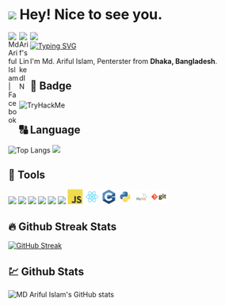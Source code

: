 <h1><img src="https://emojis.slackmojis.com/emojis/images/1531849430/4246/blob-sunglasses.gif?1531849430" width="30"/> Hey! Nice to see you.</h1>

<a href="https://www.facebook.com/cysarif/">
  <img align="left" alt="Md Ariful Islam | Facebook" width="22px" src="https://raw.githubusercontent.com/peterthehan/peterthehan/master/assets/facebook.svg" />
</a>
<a href="https://www.linkedin.com/in/md-ariful-islam-2070/">
  <img align="left" alt="Arif's LinkedIN" width="22px" src="https://raw.githubusercontent.com/peterthehan/peterthehan/master/assets/linkedin.svg" />
</a>

![](https://komarev.com/ghpvc/?username=arif-bit&color=blue)
</br>
[![Typing SVG](https://readme-typing-svg.herokuapp.com?font=Futura&color=%2336BCF7&lines=welcome+to+my+profile)](https://git.io/typing-svg)
<p> I'm Md. Ariful Islam, Penterster from <b>Dhaka, Bangladesh</b>. </p>

## 📛 Badge
<img src="https://tryhackme-badges.s3.amazonaws.com/arifkhan.png" alt="TryHackMe">
<div data-iframe-width="150" data-iframe-height="270" data-share-badge-id="3d5c29fb-588f-40f4-adb3-ea2c7cb23473" data-share-badge-host="https://www.credly.com"></div><script type="text/javascript" async src="//cdn.credly.com/assets/utilities/embed.js"></script>


## 🔠 Language
![Top Langs](https://github-readme-stats.vercel.app/api/top-langs/?username=arif-bit&layout=compact)
<code><img height="30" src="https://i.postimg.cc/W419mrwJ/networking-essentials.png"></code>
## 🧰 Tools
<code><img height="30" src="https://i.postimg.cc/fW5B50mD/kisspng-metasploit-project-penetration-test-security-hacke-5b072f9b0d3e65-8359478915271975950543.png"></code>
<code><img height="30" src="https://i.postimg.cc/3NHNvRrq/wireshark.png"></code>
<code><img height="30" src="https://i.postimg.cc/rF1nWYjZ/hydra.png"></code>
<code><img height="30" src="https://i.postimg.cc/x1bdtMkZ/nmap.png"></code>
<code><img height="30" src="https://i.postimg.cc/RVZ6QWLr/john.webp"></code>
<code><img height="30" src="https://i.postimg.cc/XY2TGz7S/Sqlmap.png"></code>
<code><img height="30" src="https://raw.githubusercontent.com/github/explore/80688e429a7d4ef2fca1e82350fe8e3517d3494d/topics/javascript/javascript.png"></code>
<code><img height="30" src="https://raw.githubusercontent.com/github/explore/80688e429a7d4ef2fca1e82350fe8e3517d3494d/topics/react/react.png"></code>
<code><img height="30" src="https://raw.githubusercontent.com/github/explore/80688e429a7d4ef2fca1e82350fe8e3517d3494d/topics/cpp/cpp.png"></code>
<code><img height="30" src="https://raw.githubusercontent.com/github/explore/80688e429a7d4ef2fca1e82350fe8e3517d3494d/topics/python/python.png"></code>
<code><img height="30" src="https://raw.githubusercontent.com/github/explore/80688e429a7d4ef2fca1e82350fe8e3517d3494d/topics/mysql/mysql.png"></code>
<code><img height="30" src="https://raw.githubusercontent.com/github/explore/80688e429a7d4ef2fca1e82350fe8e3517d3494d/topics/git/git.png"></code>

## 🔥 Github Streak Stats
[![GitHub Streak](https://github-readme-streak-stats.herokuapp.com/?user=arif-bit&theme=dark)](https://git.io/streak-stats)


## 💹 Github Stats 
![MD Ariful Islam's GitHub stats](https://github-readme-stats.vercel.app/api?username=arif-bit&show_icons=true&theme=radical)



